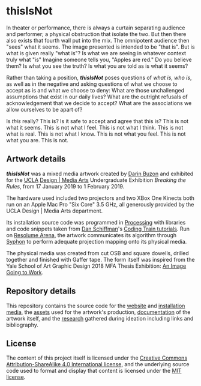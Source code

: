 # thisIsNot
In theater or performance, there is always a curtain separating audience and performer; a physical obstruction that isolate the two. But then there also exists that fourth wall put into the mix. The omnipotent audience then "sees" what it seems. The image presented is intended to be "that is". But is what is given really "what is"? Is what we are seeing in whatever context truly what "is" Imagine someone tells you, "Apples are red." Do you believe them? Is what you see the truth? Is what you are told as is what it seems?

Rather than taking a position, ***thisIsNot*** poses questions of *what is*, *who is*, as well as in the negative and asking questions of what we choose to accept as is and what we choose to deny: What are those unchallenged assumptions that exist in our daily lives? What are the outright refusals of acknowledgement that we decide to accept? What are the associations we allow ourselves to be apart of?

Is *this* really? This is? Is it safe to accept and agree that this is? This is not what it seems. This is not what I feel. This is not what I think. This is not what is real. This is not what I know. This is not what you feel. This is not what you are. This is not.
## Artwork details
***thisIsNot*** was a mixed media artwork created by [Darin Buzon](https://darinbuzon.info/) and exhibited for the [UCLA](http://www.ucla.edu/) [Design | Media Arts](http://dma.ucla.edu/) Undergraduate Exhibition *Breaking the Rules*, from 17 January 2019 to 1 February 2019.

The hardware used included two projectors and two XBox One Kinects both run on an Apple Mac Pro "Six Core" 3.5 GHz, all generously provided by the UCLA Design | Media Arts department.

Its installation source code was programmed in [Processing](https://processing.org/) with libraries and code snippets taken from [Dan Schiffman](https://shiffman.net/)'s [Coding Train tutorials](https://www.youtube.com/playlist?list=PLRqwX-V7Uu6ZMlWHdcy8hAGDy6IaoxUKf). Run on [Resolume Arena](https://resolume.com/), the artwork communicates its algorithm through [Syphon](http://syphon.v002.info/) to perform adequate projection mapping onto its physical media.

The physical media was created from cut OSB and square dowells, drilled together and finished with Gaffer tape. The form itself was inspired from the Yale School of Art Graphic Design 2018 MFA Thesis Exhibition: [An Image Going to Work](http://an-image-going-to-work.net/).
## Repository details
This repository contains the source code for the [website](src/web/) and [installation media](src/installation/), the [assets](assets/) used for the artwork's production, [documentation](documentation/) of the artwork itself, and the [research](research/) gathered during ideation including links and bibliography.
## License
The content of this project itself is licensed under the [Creative Commons Attribution-ShareAlike 4.0 International license](https://creativecommons.org/licenses/by-sa/4.0/), and the underlying source code used to format and display that content is licensed under the [MIT license](LICENSE).